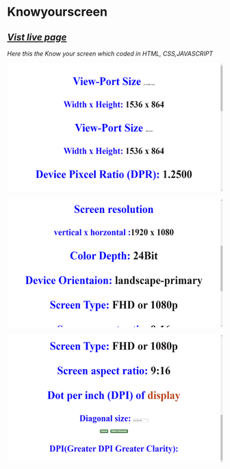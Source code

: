 # Knowyourscreen
## *[Vist live page](https://ravisingh9302.github.io/knowyourscreen/)*


*Here this the Know your screen which coded in HTML, CSS,JAVASCRIPT*

<p align="center" ><img src="https://github.com/ravisingh9302/knowyourscreen/blob/main/img/Screenshot%20(427).png" alt="" height="300px"></p>


<p align="center" ><img src="https://github.com/ravisingh9302/knowyourscreen/blob/main/img/Screenshot%20(429).png" alt="" height="300px"></p>

<p align="center" ><img src="https://github.com/ravisingh9302/knowyourscreen/blob/main/img/Screenshot%20(430).png" alt="" height="300px"></p>
